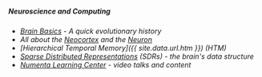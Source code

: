 ##### Neuroscience and Computing

* <i/> [Brain Basics]() - A quick evolutionary history
* <i/> All about the [Neocortex]() and the [Neuron]()
* <i/> [Hierarchical Temporal Memory]({{ site.data.url.htm }}) (HTM)
* <i/> [Sparse Distributed Representations]() (SDRs) - the brain's data structure
* <i/> [Numenta Learning Center]() - video talks and content
